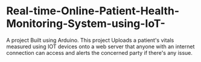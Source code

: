 # Real-time-Online-Patient-Health-Monitoring-System-using-IoT-
A project Built using Arduino. This project Uploads a patient's vitals measured using IOT devices onto a web server that anyone with an internet connection can access and alerts the concerned party if there's any issue.
